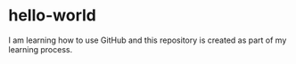 # hello-world
I am learning how to use GitHub and this repository is created as part of my learning process.
